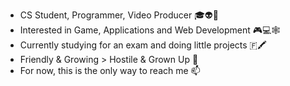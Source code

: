 - CS Student, Programmer, Video Producer 🎓👽🎥
- Interested in Game, Applications and Web Development 🎮💻🕸️
- Currently studying for an exam and doing little projects 🇫🖍
- Friendly & Growing > Hostile & Grown Up 💞️ 
- For now, this is the only way to reach me 📫

<!---
raducornea/raducornea is a ✨ special ✨ repository because its `README.md` (this file) appears on your GitHub profile.
You can click the Preview link to take a look at your changes.
--->
